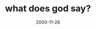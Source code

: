 ---
layout: base.njk
title : 'what does god say?' 
view_title : 'what does god say?' 
year : '2000' 
date : '2000-11-28' 
img_file : '/drawing/godsay.png' 
html_file : 'godsay' 
next_html : 'futurefeels.html' 
year_order : '598' 
permalink : "title/{{html_file}}.html"
---